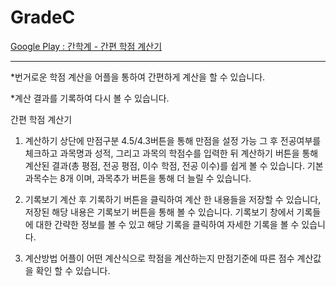 # GradeC

[Google Play : 간학계 - 간편 학점 계산기](https://play.google.com/store/apps/details?id=com.kw2.kw2.gradec)
***

*번거로운 학점 계산을 어플을 통하여 간편하게 계산을 할 수 있습니다.

*계산 결과를 기록하여 다시 볼 수 있습니다.

간편 학점 계산기

1. 계산하기 
상단에 만점구분 4.5/4.3버튼을 통해 만점을 설정 가능 그 후 전공여부를 체크하고 과목명과 성적, 그리고 과목의 학점수를 입력한 뒤 계산하기 버튼을 통해 계산된 결과(총 평점, 전공 평점, 이수 학점, 전공 이수)를 쉽게 볼 수 있습니다. 기본 과목수는 8개 이며, 과목추가 버튼을 통해 더 늘릴 수 있습니다. 

2. 기록보기
계산 후 기록하기 버튼을 클릭하여 계산 한 내용들을 저장할 수 있습니다, 저장된 해당 내용은 기록보기 버튼을 통해 볼 수 있습니다. 기록보기 창에서 기록들에 대한 간략한 정보를 볼 수 있고 해당 기록을 클릭하여 자세한 기록을 볼 수 있습니다.

3. 계산방법
어플이 어떤 계산식으로 학점을 계산하는지 만점기준에 따른 점수 계산값을 확인 할 수 있습니다.
